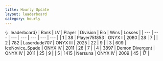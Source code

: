 ```yaml
---
title: Hourly Update
layout: leaderboard
category: hourly
---
```


{: .leaderboard}
| Rank | LV | Player | Division | Elo | Wins | Losses |
| --- | --- | --- | --- | --- | --- | --- |
| <span data-change="0">1</span> | 38 | <span title="ID: 751853">Player751853</span> | ONYX I | <span data-change="0">2080</span> | <span data-change="0">28</span> | <span data-change="0">7</span> |
| <span data-change="0">2</span> | 782 | <span title="ID: 372321">Laserdude707</span> | ONYX III | <span data-change="0">2025</span> | <span data-change="0">22</span> | <span data-change="0">9</span> |
| <span data-change="0">3</span> | 609 | <span title="ID: 597289">IceNovice_Spade</span> | ONYX IV | <span data-change="0">2011</span> | <span data-change="0">28</span> | <span data-change="0">7</span> |
| <span data-change="2">4</span> | 3897 | <span title="ID: 370081">Demon Divergent</span> | ONYX IV | <span data-change="18">2011</span> | <span data-change="4">25</span> | <span data-change="1">9</span> |
| <span data-change="-1">5</span> | 1415 | <span title="ID: 359097">Nersuna</span> | ONYX IV | <span data-change="0">2009</span> | <span data-change="0">45</span> | <span data-change="0">17</span> |